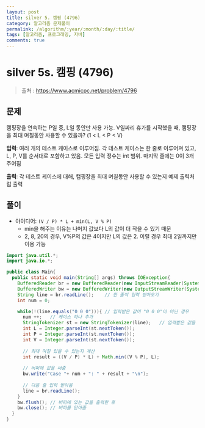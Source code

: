 ```yaml
---
layout: post
title: silver 5. 캠핑 (4796)
category: 알고리즘 문제풀이
permalink: /algorithm/:year/:month/:day/:title/
tags: [알고리즘, 프로그래밍, 자바]
comments: true
---
```




# silver 5s. 캠핑 (4796)

> 출처 : https://www.acmicpc.net/problem/4796



## 문제

캠핑장을 연속하는 P일 중, L일 동안만 사용 가능. V일짜리 휴가를 시작했을 때, 캠핑장을 최대 며칠동안 사용할 수 있을까? (1 < L < P < V)



**입력**: 여러 개의 테스트 케이스로 이루어짐. 각 테스트 케이스는 한 줄로 이루어져 있고, L, P, V를 순서대로 포함하고 있음. 모든 입력 정수는 int 범위. 마지막 줄에는 0이 3개 주어짐

**출력**: 각 테스트 케이스에 대해, 캠핑장을 최대 며칠동안 사용할 수 있는지 예제 출력처럼 출력





## 풀이

- 아이디어: `(V / P) * L + min(L, V % P)`
  - min을 해주는 이유는 나머지 값보다 L의 값이 더 작을 수 있기 때문
  - 2, 8, 20의 경우, V%P의 값은 4이지만 L의 값은 2. 이럴 경우 최대 2일까지만 이용 가능



```java
import java.util.*;
import java.io.*;

public class Main{
  public static void main(String[] args) throws IOException{
    BufferedReader br = new BufferedReader(new InputStreamReader(System.in));
    BufferedWriter bw = new BufferedWriter(new OutputStreamWriter(System.out));
    String line = br.readLine();	// 한 줄씩 입력 받아오기
    int num = 0;

    while(!(line.equals("0 0 0"))){	// 입력받은 값이 "0 0 0"이 아닌 경우
      num ++;	// 케이스 하나 추가
      StringTokenizer st = new StringTokenizer(line);	// 입력받은 값을 나눠서 저장
      int L = Integer.parseInt(st.nextToken());
      int P = Integer.parseInt(st.nextToken());
      int V = Integer.parseInt(st.nextToken());
      
      // 최대 며칠 있을 수 있는지 계산
      int result = ((V / P) * L) + Math.min((V % P), L);
		
      // 버퍼에 값을 써줌
      bw.write("Case "+ num + ": " + result + "\n");
      
      // 다음 줄 입력 받아옴
      line = br.readLine();
    } 
    bw.flush();	// 버퍼에 있는 값을 출력한 후
    bw.close();	// 버퍼를 닫아줌
  }
}
```
